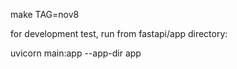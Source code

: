 
make TAG=nov8

for development test, run from fastapi/app directory:

uvicorn main:app --app-dir app
